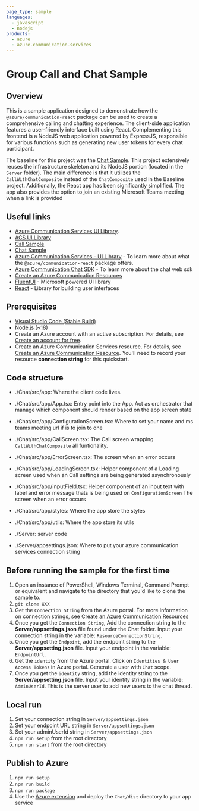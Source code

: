 ```yaml
---
page_type: sample
languages:
  - javascript
  - nodejs
products:
  - azure
  - azure-communication-services
---
```


# Group Call and Chat Sample

## Overview

This is a sample application designed to demonstrate how the `@azure/communication-react` package can be used to create a comprehensive calling and chatting experience. The client-side application features a user-friendly interface built using React. Complementing this frontend is a NodeJS web application powered by ExpressJS, responsible for various functions such as generating new user tokens for every chat participant.

The baseline for this project was the [Chat Sample](https://github.com/Azure-Samples/communication-services-web-chat-hero). This project extensively reuses the infrastructure skeleton and its NodeJS portion (located in the `Server` folder). The main difference is that it utilizes the `CallWithChatComposite` instead of the `ChatComposite` used in the Baseline project. Additionally, the React app has been significantly simplified. The app also provides the option to join an existing Microsoft Teams meeting when a link is provided

## Useful links

- [Azure Communication Services UI Library](https://azure.github.io/communication-ui-library/).
- [ACS UI Library](https://azure.github.io/communication-ui-library/?path=/docs/overview--page)
- [Call Sample](https://github.com/Azure-Samples/communication-services-web-calling-hero)
- [Chat Sample](https://github.com/Azure-Samples/communication-services-web-chat-hero)
- [Azure Communication Services - UI Library](https://azure.github.io/communication-ui-library/) - To learn more about what the `@azure/communication-react` package offers.
- [Azure Communication Chat SDK](https://docs.microsoft.com/en-us/azure/communication-services/concepts/chat/sdk-features) - To learn more about the chat web sdk
- [Create an Azure Communication Resources](https://docs.microsoft.com/en-us/azure/communication-services/quickstarts/create-communication-resource)
- [FluentUI](https://developer.microsoft.com/en-us/fluentui#/) - Microsoft powered UI library
- [React](https://reactjs.org/) - Library for building user interfaces

## Prerequisites

- [Visual Studio Code (Stable Build)](https://code.visualstudio.com/download)
- [Node.js (~18)](https://nodejs.org/en/download)
- Create an Azure account with an active subscription. For details, see [Create an account for free](https://azure.microsoft.com/free/?WT.mc_id=A261C142F).
- Create an Azure Communication Services resource. For details, see [Create an Azure Communication Resource](https://docs.microsoft.com/azure/communication-services/quickstarts/create-communication-resource). You'll need to record your resource **connection string** for this quickstart.

## Code structure

- ./Chat/src/app: Where the client code lives.
- ./Chat/src/app/App.tsx: Entry point into the App. Act as orchestrator that manage which component should render based on the app screen state
- ./Chat/src/app/ConfigurationScreen.tsx: Where to set your name and ms teams meeting url if is to join to one
- ./Chat/src/app/CallScreen.tsx: The Call screen wrapping `CallWithChatComposite` all funtionality.
- ./Chat/src/app/ErrorScreen.tsx: The screen when an error occurs
- ./Chat/src/app/LoadingScreen.tsx: Helper component of a Loading screen used when an Call settings are being generated asynchronously
- ./Chat/src/app/InputField.tsx: Helper component of an input text with label and error message thats is being used on `ConfigurationScreen` The screen when an error occurs

- ./Chat/src/app/styles: Where the app store the styles
- ./Chat/src/app/utils: Where the app store its utils

- ./Server: server code
- ./Server/appsettings.json: Where to put your azure communication services connection string

## Before running the sample for the first time

1. Open an instance of PowerShell, Windows Terminal, Command Prompt or equivalent and navigate to the directory that you'd like to clone the sample to.
2. `git clone XXX`
3. Get the `Connection String` from the Azure portal. For more information on connection strings, see [Create an Azure Communication Resources](https://docs.microsoft.com/en-us/azure/communication-services/quickstarts/create-communication-resource)
4. Once you get the `Connection String`, Add the connection string to the **Server/appsettings.json** file found under the Chat folder. Input your connection string in the variable: `ResourceConnectionString`.
5. Once you get the `Endpoint`, add the endpoint string to the **Server/appsetting.json** file. Input your endpoint in the variable: `EndpointUrl`.
6. Get the `identity` from the Azure portal. Click on `Identities & User Access Tokens` in Azure portal. Generate a user with `Chat` scope.
7. Once you get the `identity` string, add the identity string to the **Server/appsetting.json** file. Input your identity string in the variable: `AdminUserId`. This is the server user to add new users to the chat thread.

## Local run

1. Set your connection string in `Server/appsettings.json`
2. Set your endpoint URL string in `Server/appsettings.json`
3. Set your adminUserId string in `Server/appsettings.json`
4. `npm run setup` from the root directory
5. `npm run start` from the root directory

## Publish to Azure

1. `npm run setup`
2. `npm run build`
3. `npm run package`
4. Use the [Azure extension](https://code.visualstudio.com/docs/azure/extensions) and deploy the `Chat/dist` directory to your app service
